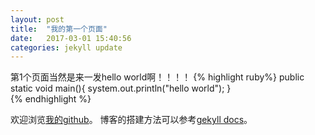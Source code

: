```yaml
---
layout: post
title:  "我的第一个页面"
date:   2017-03-01 15:40:56
categories: jekyll update
---
```

第1个页面当然是来一发hello world啊！！！！
{% highlight ruby%}
     public static void main(){
	system.out.println("hello world");
     }	
{% endhighlight %}

欢迎浏览[我的github][github]。
博客的搭建方法可以参考[gekyll docs][gekyll-docs]。

[github]:https://github.com/werphy
[gekyll-docs]:http://jekyllrb.com

